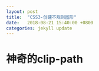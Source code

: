 ```yaml
---
layout: post
title:  "CSS3-创建不规则图形"
date:   2018-08-21 15:40:00 +0800
categories: jekyll update
---
```

<h1>神奇的clip-path</h1>


[jekyll-docs]: https://jekyllrb.com/docs/home
[jekyll-gh]:   https://github.com/jekyll/jekyll
[jekyll-talk]: https://talk.jekyllrb.com/
